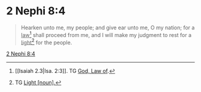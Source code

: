 # 2 Nephi 8:4

> Hearken unto me, my people; and give ear unto me, O my nation; for a <u>law</u>[^a] shall proceed from me, and I will make my judgment to rest for a <u>light</u>[^b] for the people.

[2 Nephi 8:4](https://www.churchofjesuschrist.org/study/scriptures/bofm/2-ne/8?lang=eng&id=p4#p4)


[^a]: [[Isaiah 2.3|Isa. 2:3]]. TG [God, Law of](https://www.churchofjesuschrist.org/study/scriptures/tg/god-law-of?lang=eng).
[^b]: TG [Light [noun].](https://www.churchofjesuschrist.org/study/scriptures/tg/light-[noun]?lang=eng)
